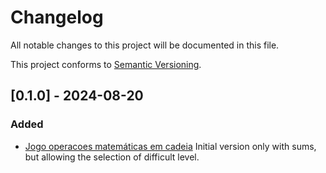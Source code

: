 # Changelog

All notable changes to this project will be documented in this file.

This project conforms to [Semantic Versioning](http://semver.org/).


## [0.1.0] - 2024-08-20

### Added

- [Jogo operacoes matemáticas em cadeia](https://github.com/andreterceiro/jogo-operacoes-matematicas-em-cadeia)
   Initial version only with sums, but allowing the selection of difficult level.